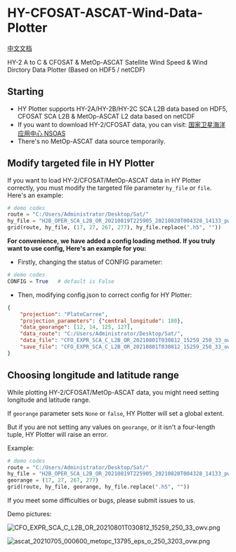 # HY-CFOSAT-ASCAT-Wind-Data-Plotter
[中文文档](/README_CN.md) 
  
HY-2 A to C & CFOSAT & MetOp-ASCAT Satellite Wind Speed & Wind Dirctory Data Plotter (Based on HDF5 / netCDF)  

## Starting

 * HY Plotter supports HY-2A/HY-2B/HY-2C SCA L2B data based on HDF5, CFOSAT SCA L2B & MetOp-ASCAT L2 data based on netCDF
 * If you want to download HY-2/CFOSAT data, you can visit: [国家卫星海洋应用中心 NSOAS](https://osdds.nsoas.org.cn)
 * There's no MetOp-ASCAT data source temporarily.

## Modify targeted file in HY Plotter

If you want to load HY-2/CFOSAT/MetOp-ASCAT data in HY Plotter correctly, you must modify the targeted file parameter `hy_file` or `file`. Here's an example: 
```py
# demo codes
route = "C:/Users/Administrator/Desktop/Sat/"
hy_file = "H2B_OPER_SCA_L2B_OR_20210819T225905_20210820T004328_14133_pwp_250_07_owv.h5"
grid(route, hy_file, (17, 27, 267, 277), hy_file.replace(".h5", ""))
```
****For convenience, we have added a config loading method. If you truly want to use config, Here's an example for you:****
 * Firstly, changing the status of CONFIG parameter:
```py
# demo codes
CONFIG = True   # default is False
```
* Then, modifying config.json to correct config for HY Plotter:
```json
{
    "projection": "PlateCarree",
    "projection_parameters": {"central_longitude": 180},
    "data_georange": [12, 14, 125, 127],
    "data_route": "C:/Users/Administrator/Desktop/Sat/",
    "data_file": "CFO_EXPR_SCA_C_L2B_OR_20210801T030812_15259_250_33_owv.nc",
    "save_file": "CFO_EXPR_SCA_C_L2B_OR_20210801T030812_15259_250_33_owv"
}
```

## Choosing longitude and latitude range

While plotting HY-2/CFOSAT/MetOp-ASCAT data, you might need setting longitude and latitude range.

If ```georange``` parameter sets ```None``` or ```false```, HY Plotter will set a global extent.

But if you are not setting any values on ```georange```, or it isn't a four-length tuple, HY Plotter will raise an error.

Example:
```py
# demo codes
route = "C:/Users/Administrator/Desktop/Sat/"
hy_file = "H2B_OPER_SCA_L2B_OR_20210819T225905_20210820T004328_14133_pwp_250_07_owv.h5"
georange = (17, 27, 267, 277)
grid(route, hy_file, georange, hy_file.replace(".h5", ""))
```

If you meet some difficulties or bugs, please submit issues to us.

Demo pictures:

![CFO_EXPR_SCA_C_L2B_OR_20210801T030812_15259_250_33_owv.png](https://user-images.githubusercontent.com/79071461/130433491-dd16ae43-6f0e-49d5-a233-6ecad9891ac8.png)

![ascat_20210705_000600_metopc_13795_eps_o_250_3203_ovw.png](https://user-images.githubusercontent.com/79071461/131166619-12ff979c-f48c-4421-bda4-ce3613efacfc.png)
